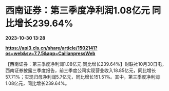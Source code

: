 # 西南证券：第三季度净利润1.08亿元 同比增长239.64%

**2023-10-30 13:28**

**https://api3.cls.cn/share/article/1502141?os=web&sv=7.7.5&app=CailianpressWeb**

【西南证券：第三季度净利润1.08亿元 同比增长239.64%】财联社10月30日电，西南证券披露三季度报告，前三季度公司实现营业收入18.85亿元，同比增长57.71%；实现归母净利润5.7亿元，同比增长151.51%。其中，第三季度净利润1.08亿元，同比增长239.64%。